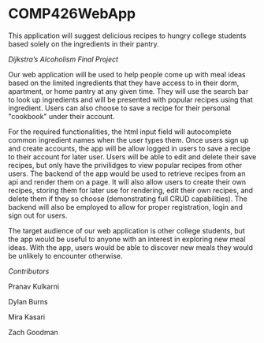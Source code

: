 # COMP426WebApp
This application will suggest delicious recipes to hungry college students based solely on the ingredients in their pantry.


_Dijkstra’s Alcoholism Final Project_

   Our web application will be used to help people come up with meal ideas based on the limited ingredients that they have access to in their dorm, apartment, or home pantry at any given time. They will use the search bar to look up ingredients and will be presented with popular recipes using that ingredient. Users can also choose to save a recipe for their personal "cookbook" under their account.
   
   For the required functionalities, the html input field will autocomplete common ingredient names when the user types them. Once users sign up and create accounts, the app will be allow logged in users to save a recipe to their account for later user. Users will be able to edit and delete their save recipes, but only have the privilidges to view popular recipes from other users. The backend of the app would be used to retrieve recipes from an api and render them on a page. It will also allow users to create their own recipes, storing them for later use for rendering, edit their own recipes, and delete them if they so choose (demonstrating full CRUD capabilities). The backend will also be employed to allow for proper registration, login and sign out for users.
   
   The target audience of our web application is other college students, but the app would be useful to anyone with an interest in exploring new meal ideas. With the app, users would be able to discover new meals they would be unlikely to encounter otherwise.


_Contributors_

Pranav Kulkarni

Dylan Burns

Mira Kasari

Zach Goodman
